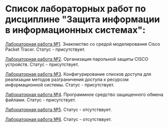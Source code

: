 # Список лабораторных работ по дисциплине "Защита информации в информационных системах":

[Лабораторная работа №1](https://github.com/oooNAKooo/BSUIR/tree/main/7%20sem/ZIvIS/LR/lab_1). Знакомство со средой моделирования Cisco Packet Tracer. Статус - присутствует.

[Лабораторная работа №2](https://github.com/oooNAKooo/BSUIR/tree/main/7%20sem/ZIvIS/LR/lab_2). Организация парольной защиты CISCO устройств. Статус - присутствует.

[Лабораторная работа №3](https://github.com/oooNAKooo/BSUIR/tree/main/7%20sem/ZIvIS/LR/lab_3). Конфигурирование списков доступа для реализации методов разграничения доступа к ресурсом информационной системы. Статус - присутствует.

[Лабораторная работа №4](https://github.com/oooNAKooo/BSUIR/tree/main/7%20sem/ZIvIS/LR/lab_4). Программное средство защищенного обмена файлами. Статус - присутствует.

[Лабораторная работа №5](https://github.com/oooNAKooo/BSUIR/tree/main/7%20sem/ZIvIS/LR/lab_5). Статус - отсутстввует.

[Лабораторная работа №6](https://github.com/oooNAKooo/BSUIR/tree/main/7%20sem/ZIvIS/LR/lab_6). Статус - отсутстввует.
